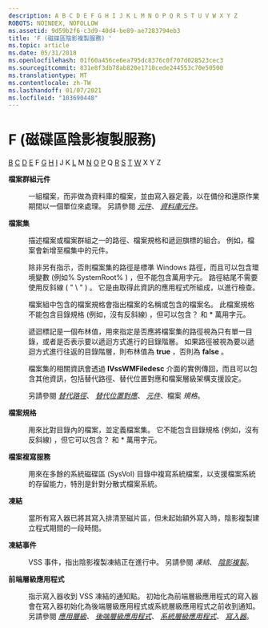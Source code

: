 ```yaml
---
description: A B C D E F G H I J K L M N O P Q R S T U V W X Y Z
ROBOTS: NOINDEX, NOFOLLOW
ms.assetid: 9d59b2f6-c3d9-40d4-be89-ae7283794eb3
title: 'F (磁碟區陰影複製服務) '
ms.topic: article
ms.date: 05/31/2018
ms.openlocfilehash: 01f60a456ce6ea795dc8376c0f707d028523cec3
ms.sourcegitcommit: 831e8f3db78ab820e1710cede244553c70e50500
ms.translationtype: MT
ms.contentlocale: zh-TW
ms.lasthandoff: 01/07/2021
ms.locfileid: "103690448"
---
```

# <a name="f-volume-shadow-copy-service"></a>F (磁碟區陰影複製服務) 

[](vssgloss-a.md) [B](vssgloss-b.md) [C](vssgloss-c.md) [D](vssgloss-d.md) [E](vssgloss-e.md) F [G](vssgloss-g.md) [H](vssgloss-h.md) [I](vssgloss-i.md) J K [L](vssgloss-l.md) M [N](vssgloss-n.md) [O](vssgloss-o.md) [P](vssgloss-p.md) Q [R](vssgloss-r.md) [S](vssgloss-s.md) [T](vssgloss-t.md) [](vssgloss-v.md) [W](vssgloss-w.md) X Y Z

<dl> <dt>

<span id="base.vssgloss_file_group_component"></span><span id="BASE.VSSGLOSS_FILE_GROUP_COMPONENT"></span>**檔案群組元件**
</dt> <dd>

一組檔案，而非做為資料庫的檔案，並由寫入器定義，以在備份和還原作業期間以一個單位來處理。 另請參閱 [*元件*](vssgloss-c.md)、 [*資料庫元件*](vssgloss-d.md)。

</dd> <dt>

<span id="base.vssgloss_file_set"></span><span id="BASE.VSSGLOSS_FILE_SET"></span>**檔案集**
</dt> <dd>

描述檔案或檔案群組之一的路徑、檔案規格和遞迴旗標的組合。 例如，檔案會新增至檔集中的元件。

除非另有指示，否則檔案集的路徑是標準 Windows 路徑，而且可以包含環境變數 (例如% SystemRoot% ) ，但不能包含萬用字元。 路徑結尾不需要使用反斜線 ( " \\ " ) 。 它是由取得此資訊的應用程式所組成，以進行檢查。

檔案組中包含的檔案規格會指出檔案的名稱或包含的檔案名。 此檔案規格不能包含目錄規格 (例如，沒有反斜線) ，但可以包含？ 和 \* 萬用字元。

遞迴標記是一個布林值，用來指定是否應將檔案集的路徑視為只有單一目錄，或者是否表示要以遞迴方式進行的目錄階層。 如果路徑被視為要以遞迴方式進行往返的目錄階層，則布林值為 **true** ，否則為 **false** 。

檔案集的相關資訊會透過 **IVssWMFiledesc** 介面的實例傳回，而且可以包含其他資訊，包括替代路徑、替代位置對應和檔案層級架構支援設定。

另請參閱 [*替代路徑*](vssgloss-a.md)、 [*替代位置對應*](vssgloss-a.md)、 [*元件*](vssgloss-c.md)、檔案 *規格*。

</dd> <dt>

<span id="base.vssgloss_file_specification"></span><span id="BASE.VSSGLOSS_FILE_SPECIFICATION"></span>**檔案規格**
</dt> <dd>

用來比對目錄內的檔案，並定義檔案集。 它不能包含目錄規格 (例如，沒有反斜線) ，但它可以包含？ 和 \* 萬用字元。

</dd> <dt>

<span id="base.vssgloss_file_system_replication"></span><span id="BASE.VSSGLOSS_FILE_SYSTEM_REPLICATION"></span>**檔案複寫服務**
</dt> <dd>

用來在多餘的系統磁碟區 (SysVol) 目錄中複寫系統檔案，以支援檔案系統的存留能力，特別是針對分散式檔案系統。

</dd> <dt>

<span id="base.vssgloss_freeze"></span><span id="BASE.VSSGLOSS_FREEZE"></span>**凍結**
</dt> <dd>

當所有寫入器已將其寫入排清至磁片區，但未起始額外寫入時，陰影複製建立程式期間的一段時間。

</dd> <dt>

<span id="base.vssgloss_freeze_event"></span><span id="BASE.VSSGLOSS_FREEZE_EVENT"></span>**凍結事件**
</dt> <dd>

VSS 事件，指出陰影複製凍結正在進行中。 另請參閱 *凍結*、 [*陰影複製*](vssgloss-s.md)。

</dd> <dt>

<span id="base.vssgloss_front_end_level_applications"></span><span id="BASE.VSSGLOSS_FRONT_END_LEVEL_APPLICATIONS"></span>**前端層級應用程式**
</dt> <dd>

指示寫入器收到 VSS 凍結的通知點。 初始化為前端層級應用程式的寫入器會在寫入器初始化為後端層級應用程式或系統層級應用程式之前收到通知。 另請參閱 [*應用層級*](vssgloss-a.md)、 [*後端層級應用程式*](vssgloss-b.md)、 [*系統層級應用程式*](vssgloss-s.md)、 [*寫入器*](vssgloss-w.md)。

</dd> </dl>

 

 



